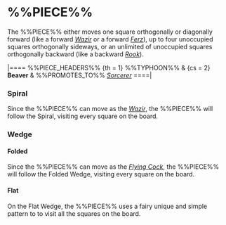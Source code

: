 # %%PIECE%%

The %%PIECE%% either moves one square orthogonally or diagonally
forward (like a forward [*Wazir*](wazir.html) or a forward
[*Ferz*](ferz.html)), up to four unoccupied squares orthogonally sideways,
or an unlimited of unoccupied squares orthogonally backward
(like a backward [*Rook*](rook.html)).

|====
%%PIECE_HEADERS%%
  {th = 1}  %%TYPHOON%%
& {cs = 2}  **Beaver**
&           %%PROMOTES_TO%% [*Sorcerer*](sorcerer.html)
====|

### Spiral

Since the %%PIECE%% can move as the [*Wazir*](wazir.html), the
%%PIECE%% will follow the Spiral, visiting every square on the
board.

### Wedge

#### Folded

Since the %%PIECE%% can move as the [*Flying Cock*](flying_cock.html), the
%%PIECE%% will follow the Folded Wedge, visiting every square on the
board.

#### Flat

On the Flat Wedge, the %%PIECE%% uses a fairy unique and simple pattern
to to visit all the squares on the board.
